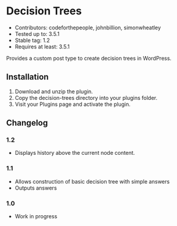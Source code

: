 # Decision Trees

* Contributors: codeforthepeople, johnbillion, simonwheatley
* Tested up to: 3.5.1
* Stable tag: 1.2
* Requires at least: 3.5.1

Provides a custom post type to create decision trees in WordPress.

## Installation
1. Download and unzip the plugin.
2. Copy the decision-trees directory into your plugins folder.
3. Visit your Plugins page and activate the plugin.

## Changelog

### 1.2 

* Displays history above the current node content.

### 1.1 

* Allows construction of basic decision tree with simple answers
* Outputs answers

### 1.0 

* Work in progress

